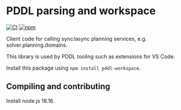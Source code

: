 # PDDL parsing and workspace

[![CI](https://github.com/jan-dolejsi/pddl-planning-service-client/workflows/Build/badge.svg)](https://github.com/jan-dolejsi/pddl-planning-service-client/actions?query=workflow%3ABuild)
[![npm](https://img.shields.io/npm/v/pddl-planning-service-client)](https://www.npmjs.com/package/pddl-planning-service-client)

Client code for calling sync/async planning services, e.g. solver.planning.domains.

This library is used by PDDL tooling such as extensions for VS Code.

Install this package using `npm install pddl-workspace`.

## Compiling and contributing

Install node.js 18.16.

